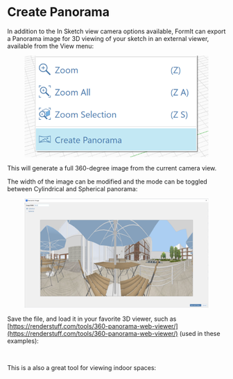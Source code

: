 # Create Panorama

In addition to the In Sketch view camera options available, FormIt can export a Panorama image for 3D viewing of your sketch in an external viewer, available from the View menu:

<figure><img src="../.gitbook/assets/PanoramaMenu.png" alt=""><figcaption></figcaption></figure>

This will generate a full 360-degree image from the current camera view. &#x20;

The width of the image can be modified and the mode can be toggled between Cylindrical and Spherical panorama:

<figure><img src="../.gitbook/assets/PanoramaDialog.png" alt=""><figcaption></figcaption></figure>

Save the file, and load it in your favorite 3D viewer, such as [https://renderstuff.com/tools/360-panorama-web-viewer/](https://renderstuff.com/tools/360-panorama-web-viewer/) (used in these examples):

<figure><img src="../.gitbook/assets/PanoramaMid.gif" alt=""><figcaption></figcaption></figure>

This is a also a great tool for viewing indoor spaces:

<figure><img src="../.gitbook/assets/20191021 polygon labs.png" alt=""><figcaption></figcaption></figure>

<figure><img src="../.gitbook/assets/PanoramaIndoor.gif" alt=""><figcaption></figcaption></figure>
